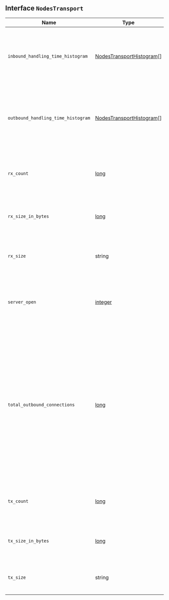 ## Interface `NodesTransport`

| Name | Type | Description |
| - | - | - |
| `inbound_handling_time_histogram` | [NodesTransportHistogram](./NodesTransportHistogram.md)[] | The distribution of the time spent handling each inbound message on a transport thread, represented as a histogram. |
| `outbound_handling_time_histogram` | [NodesTransportHistogram](./NodesTransportHistogram.md)[] | The distribution of the time spent sending each outbound transport message on a transport thread, represented as a histogram. |
| `rx_count` | [long](./long.md) | Total number of RX (receive) packets received by the node during internal cluster communication. |
| `rx_size_in_bytes` | [long](./long.md) | Size, in bytes, of RX packets received by the node during internal cluster communication. |
| `rx_size` | string | Size of RX packets received by the node during internal cluster communication. |
| `server_open` | [integer](./integer.md) | Current number of inbound TCP connections used for internal communication between nodes. |
| `total_outbound_connections` | [long](./long.md) | The cumulative number of outbound transport connections that this node has opened since it started. Each transport connection may comprise multiple TCP connections but is only counted once in this statistic. Transport connections are typically long-lived so this statistic should remain constant in a stable cluster. |
| `tx_count` | [long](./long.md) | Total number of TX (transmit) packets sent by the node during internal cluster communication. |
| `tx_size_in_bytes` | [long](./long.md) | Size, in bytes, of TX packets sent by the node during internal cluster communication. |
| `tx_size` | string | Size of TX packets sent by the node during internal cluster communication. |
